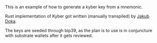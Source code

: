 This is an example of how to generate a kyber key from a mnemonic.

Rust implementation of Kyber got written (manually transpiled) by [Jakub Doka](https://github.com/jakubDoka/). 

The keys are seeded through bip39, as the plan is to use is in conjuncture with substrate wallets after it gets reviewed.
